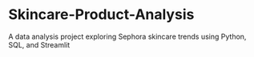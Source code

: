 # Skincare-Product-Analysis
A data analysis project exploring Sephora skincare trends using Python, SQL, and Streamlit
